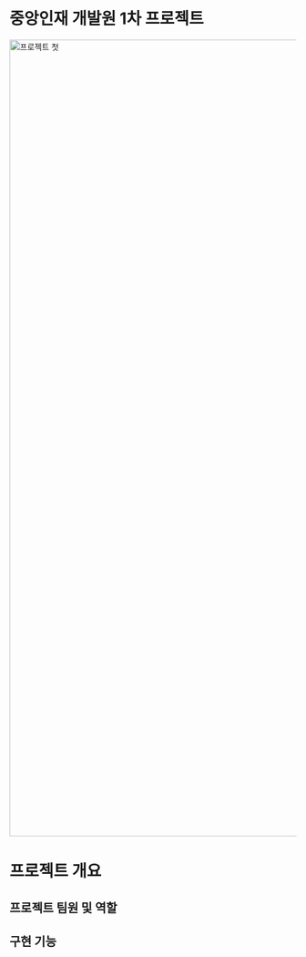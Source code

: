# 중앙인재 개발원 1차 프로젝트 
<img width="1397" alt="프로젝트 첫" src="https://github.com/rhkd4129/sundo_project_23501a/assets/77871676/4f6bf9a3-cb4b-411f-9d44-e1f282d13994">

# 프로젝트 개요


## 프로젝트 팀원 및 역할


## 구현 기능

